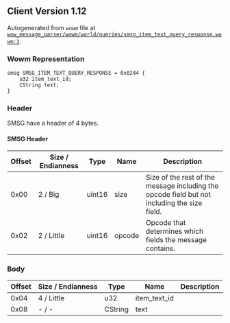 ## Client Version 1.12

Autogenerated from `wowm` file at [`wow_message_parser/wowm/world/queries/smsg_item_text_query_response.wowm:3`](https://github.com/gtker/wow_messages/tree/main/wow_message_parser/wowm/world/queries/smsg_item_text_query_response.wowm#L3).

### Wowm Representation
```rust,ignore
smsg SMSG_ITEM_TEXT_QUERY_RESPONSE = 0x0244 {
    u32 item_text_id;
    CString text;
}
```
### Header
SMSG have a header of 4 bytes.

#### SMSG Header
| Offset | Size / Endianness | Type   | Name   | Description |
| ------ | ----------------- | ------ | ------ | ----------- |
| 0x00   | 2 / Big           | uint16 | size   | Size of the rest of the message including the opcode field but not including the size field.|
| 0x02   | 2 / Little        | uint16 | opcode | Opcode that determines which fields the message contains.|
### Body
| Offset | Size / Endianness | Type | Name | Description |
| ------ | ----------------- | ---- | ---- | ----------- |
| 0x04 | 4 / Little | u32 | item_text_id |  |
| 0x08 | - / - | CString | text |  |
